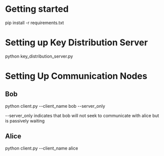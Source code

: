 # Getting started
pip install -r requirements.txt

# Setting up Key Distribution Server
python key_distribution_server.py

# Setting Up Communication Nodes

## Bob
python client.py --client_name bob --server_only

--server_only indicates that bob will not seek to communicate with alice but is passively waiting

## Alice
python client.py --client_name alice

